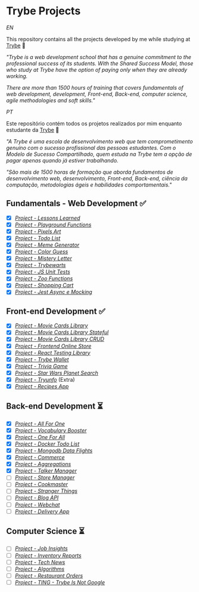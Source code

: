 # Trybe Projects
*EN*

This repository contains all the projects developed by me while studying at [Trybe](https://www.betrybe.com/) :rocket:

_"Trybe is a web development school that has a genuine commitment to the professional success of its students. With the Shared Success Model, those who study at Trybe have the option of paying only when they are already working._

_There are more than 1500 hours of training that covers fundamentals of web development, development, Front-end, Back-end, computer science, agile methodologies and soft skills."_

*PT*

Este repositório contém todos os projetos realizados por mim enquanto estudante da [Trybe](https://www.betrybe.com/) :rocket:

_"A Trybe é uma escola de desenvolvimento web que tem comprometimento genuíno com o sucesso profissional das pessoas estudantes. Com o Modelo de Sucesso
Compartilhado, quem estuda na Trybe tem a opção de pagar apenas quando já estiver trabalhando._

_"São mais de 1500 horas de formação que aborda fundamentos de desenvolvimento web, desenvolvimento, Front-end, Back-end, ciência da computação, metodologias ágeis e habilidades comportamentais."_

## Fundamentals - Web Development :white_check_mark:

- [x] _[Project - Lessons Learned](Fundamentals/01-lessons-learned)_
- [x] _[Project - Playground Functions](Fundamentals/02-playground-functions)_
- [x] _[Project - Pixels Art](Fundamentals/03-pixels-art)_
- [x] _[Project - Todo List](Fundamentals/04-todo-list)_
- [x] _[Project - Meme Generator](Fundamentals/05-meme-generator)_
- [x] _[Project - Color Guess](Fundamentals/06-color-guess)_
- [x] _[Project - Mistery Letter](Fundamentals/07-mistery-letter)_
- [x] _[Project - Trybewarts](Fundamentals/08-trybewarts)_
- [x] _[Project - JS Unit Tests](Fundamentals/09-js-unit-tests)_
- [x] _[Project - Zoo Functions](Fundamentals/10-zoo-functions)_
- [x] _[Project - Shopping Cart](Fundamentals/11-shopping-cart)_
- [x] _[Project - Jest Async e Mocking](Fundamentals/12-jest-async-mocking)_

## Front-end Development :white_check_mark:

- [x] _[Project - Movie Cards Library](Front-end/01-movie-cards-library)_
- [x] _[Project - Movie Cards Library Stateful](Front-end/02-movie-cards-library-stateful)_
- [x] _[Project - Movie Cards Library CRUD](Front-end/03-movie-cards-library-crud)_
- [x] _[Project - Frontend Online Store](Front-end/04-frontend-online-store)_
- [x] _[Project - React Testing Library](Front-end/05-react-testing-library)_
- [x] _[Project - Trybe Wallet](Front-end/06-trybewallet)_
- [x] _[Project - Trivia Game](Front-end/07-trivia-react-redux)_
- [x] _[Project - Star Wars Planet Search](Front-end/08-starwars-planets-search)_
- [x] _[Project - Tryunfo](Front-end/09-tryunfo-beta)_ (Extra)
- [x] _[Project - Recipes App](Front-end/10-recipes-app)_

## Back-end Development :hourglass_flowing_sand:

- [x] _[Project - All For One](Back-end/01-all-for-one)_
- [x] _[Project - Vocabulary Booster](Back-end/02-vocabulary-booster)_
- [x] _[Project - One For All](Back-end/03-one-for-all)_
- [x] _[Project - Docker Todo List](Back-end/04-docker-todo-list)_
- [x] _[Project - Mongodb Data Flights](Back-end/05-mongodb-dataflights)_
- [x] _[Project - Commerce](Back-end/06-mongodb-commerce)_
- [x] _[Project - Aggregations](Back-end/07-mongodb-aggregations)_
- [x] _[Project - Talker Manager](Back-end/08-project-talker-manager)_
- [ ] _[Project - Store Manager]()_
- [ ] _[Project - Cookmaster]()_
- [ ] _[Project - Stranger Things]()_
- [ ] _[Project - Blog API]()_
- [ ] _[Project - Webchat]()_
- [ ] _[Project - Delivery App]()_

## Computer Science :hourglass_flowing_sand:

- [ ] _[Project - Job Insights]()_
- [ ] _[Project - Inventory Reports]()_
- [ ] _[Project - Tech News]()_
- [ ] _[Project - Algorithms]()_
- [ ] _[Project - Restaurant Orders]()_
- [ ] _[Project - TING - Trybe Is Not Google]()_
